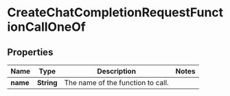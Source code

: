 

# CreateChatCompletionRequestFunctionCallOneOf


## Properties

Name | Type | Description | Notes
------------ | ------------- | ------------- | -------------
**name** | **String** | The name of the function to call. | 



